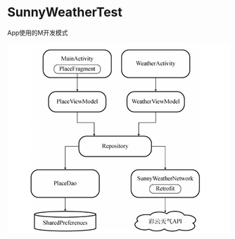 # SunnyWeatherTest

App使用的M开发模式

![image](https://github.com/Eleven115/SunnyWeatherTest/blob/main/images/1642670075(1).jpg)
